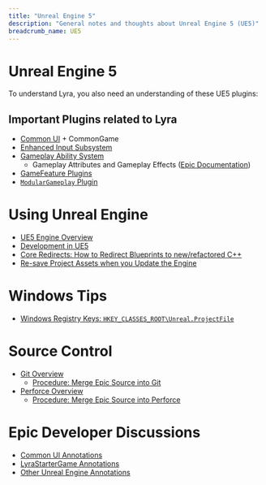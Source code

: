 ```yaml
---
title: "Unreal Engine 5"
description: "General notes and thoughts about Unreal Engine 5 (UE5)"
breadcrumb_name: UE5
---
```



# Unreal Engine 5

To understand Lyra, you also need an understanding of these UE5 plugins:

## Important Plugins related to Lyra

- [Common UI](/UE5/CommonUI/) + CommonGame
- [Enhanced Input Subsystem](/UE5/EnhancedInput/)
- [Gameplay Ability System](/UE5/GameplayAbilitySystem/)
  - Gameplay Attributes and Gameplay Effects ([Epic Documentation](https://docs.unrealengine.com/5.0/en-US/gameplay-attributes-and-gameplay-effects-for-the-gameplay-ability-system-in-unreal-engine/))
- [GameFeature Plugins](/UE5/GameFeatures/)
- [`ModularGameplay` Plugin](/UE5/ModularGameplay/)


# Using Unreal Engine

- [UE5 Engine Overview](./Engine/)
- [Development in UE5](./Dev/)
- [Core Redirects: How to Redirect Blueprints to new/refactored C++](./Engine/Core-Redirects)
- [Re-save Project Assets when you Update the Engine](./Engine/Resave-Assets)


# Windows Tips

- [Windows Registry Keys: `HKEY_CLASSES_ROOT\Unreal.ProjectFile`](./Windows-Registry-Keys)


# Source Control

- [Git Overview](/Git/)
  - [Procedure: Merge Epic Source into Git](/UE5/LyraStarterGame/Tutorials/Procedure-Merge-Epic-Source-into-Git)
- [Perforce Overview](/Perforce/)
  - [Procedure: Merge Epic Source into Perforce](/UE5/LyraStarterGame/Tutorials/Procedure-Merge-Epic-Source-into-Perforce)


# Epic Developer Discussions

- [Common UI Annotations](/UE5/CommonUI/#Annotations)
- [LyraStarterGame Annotations](/UE5/LyraStarterGame/Epic-Games-Developer-Discussion-References)
- [Other Unreal Engine Annotations](/UE5/Annotations/)
